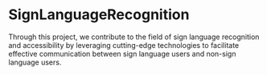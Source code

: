 # SignLanguageRecognition
Through this project, we contribute to the field of sign language recognition and accessibility by leveraging cutting-edge technologies to facilitate effective communication between sign language users and non-sign language users.
